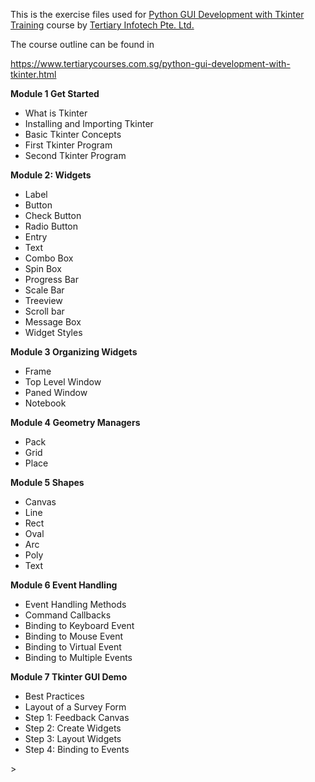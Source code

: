 This is the exercise files used for <a href="https://www.tertiarycourses.com.sg/python-gui-development-with-tkinter.html">Python GUI Development with Tkinter Training</a> course by <a href="https://www.tertiarycourses.com.sg/">Tertiary Infotech Pte. Ltd.</a>

The course outline can be found in 

https://www.tertiarycourses.com.sg/python-gui-development-with-tkinter.html

<p><strong>Module 1 Get Started</strong></p>
<ul>
<li>What is Tkinter</li>
<li>Installing and Importing Tkinter</li>
<li>Basic Tkinter Concepts</li>
<li>First Tkinter Program</li>
<li>Second Tkinter Program</li>
</ul>
<p><strong>Module 2: Widgets</strong></p>
<ul>
<li>Label&nbsp;</li>
<li>Button</li>
<li>Check Button</li>
<li>Radio Button</li>
<li>Entry</li>
<li>Text</li>
<li>Combo Box</li>
<li>Spin Box</li>
<li>Progress Bar</li>
<li>Scale Bar</li>
<li>Treeview</li>
<li>Scroll bar</li>
<li>Message Box</li>
<li>Widget Styles</li>
</ul>
<p><strong>Module 3 Organizing Widgets</strong></p>
<ul>
<li>Frame</li>
<li>Top Level Window</li>
<li>Paned Window</li>
<li>Notebook</li>
</ul>
<p><strong>Module 4 Geometry Managers</strong></p>
<ul>
<li>Pack</li>
<li>Grid</li>
<li>Place</li>
</ul>
<p><strong>Module 5 Shapes</strong></p>
<ul>
<li>Canvas</li>
<li>Line</li>
<li>Rect</li>
<li>Oval</li>
<li>Arc</li>
<li>Poly</li>
<li>Text</li>
</ul>
<p><strong>Module 6 Event Handling</strong></p>
<ul>
<li>Event Handling Methods</li>
<li>Command Callbacks</li>
<li>Binding to Keyboard Event</li>
<li>Binding to Mouse Event</li>
<li>Binding to Virtual Event</li>
<li>Binding to Multiple Events</li>
</ul>
<p><strong>Module 7 Tkinter GUI Demo</strong></p>
<ul>
<li>Best Practices</li>
<li>Layout of a Survey Form</li>
<li>Step 1: Feedback Canvas</li>
<li>Step 2: Create Widgets</li>
<li>Step 3: Layout Widgets</li>
<li>Step 4: Binding to Events</li>
</ul>
<p>&gt;</p>
